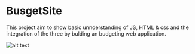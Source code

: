 # BusgetSite

This project aim to show basic unnderstanding of JS, HTML & css and the integration of the three by bulding an budgeting web application.

![alt text](https://ibb.co/7CVMV4Q)


